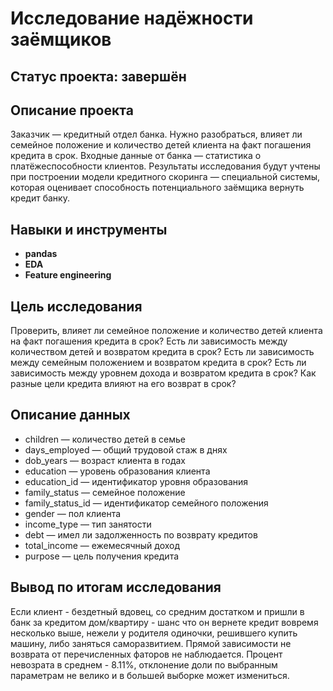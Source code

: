 # Исследование надёжности заёмщиков

## Статус проекта: завершён

## Описание проекта

Заказчик — кредитный отдел банка. Нужно разобраться, влияет ли семейное положение и количество детей клиента на факт погашения кредита в срок. Входные данные от банка — статистика о платёжеспособности клиентов.
Результаты исследования будут учтены при построении модели кредитного скоринга — специальной системы, которая оценивает способность потенциального заёмщика вернуть кредит банку.

## Навыки и инструменты

- **pandas**
- **EDA**
- **Feature engineering**

## Цель исследования

Проверить, влияет ли семейное положение и количество детей клиента на факт погашения кредита в срок?
Есть ли зависимость между количеством детей и возвратом кредита в срок?
Есть ли зависимость между семейным положением и возвратом кредита в срок?
Есть ли зависимость между уровнем дохода и возвратом кредита в срок?
Как разные цели кредита влияют на его возврат в срок?


## Описание данных

- children — количество детей в семье
- days_employed — общий трудовой стаж в днях
- dob_years — возраст клиента в годах
- education — уровень образования клиента
- education_id — идентификатор уровня образования
- family_status — семейное положение
- family_status_id — идентификатор семейного положения
- gender — пол клиента
- income_type — тип занятости
- debt — имел ли задолженность по возврату кредитов
- total_income — ежемесячный доход
- purpose — цель получения кредита

## Вывод по итогам исследования
Если клиент - бездетный вдовец, со средним достатком и пришли в банк за кредитом дом/квартиру - шанс что он вернете кредит вовремя несколько выше, нежели у родителя одиночки, решившего купить машину, либо заняться саморазвитием. Прямой зависимости не возврата от перечисленных фаторов не наблюдается. Процент невозрата в среднем - 8.11%, отклонение доли по выбранным параметрам не велико и в большей выборке может измениться.
